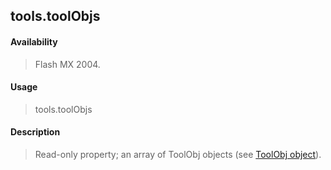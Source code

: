 ## tools.toolObjs

#### Availability

> Flash MX 2004.

#### Usage

> tools.toolObjs

#### Description

> Read-only property; an array of ToolObj objects (see [ToolObj object](#_bookmark1089)).
